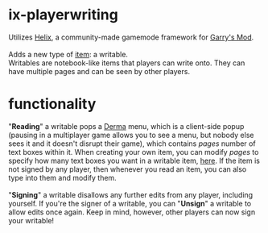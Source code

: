 # ix-playerwriting
Utilizes [Helix](https://gethelix.co/), a community-made gamemode framework for [Garry's Mod](https://store.steampowered.com/app/4000/Garrys_Mod/).
<br>
<br>
Adds a new type of [item](https://docs.gethelix.co/classes/item/): a writable.
<br>
Writables are notebook-like items that players can write onto. They can have multiple pages and can be seen by other players.
# functionality
"**Reading**" a writable pops a [Derma](https://wiki.facepunch.com/gmod/Derma_Basic_Guide) menu, which is a client-side popup (pausing in a multiplayer game allows you to see a menu, but nobody else sees it and it doesn't disrupt their game), which contains *pages* number of text boxes within it.
When creating your own item, you can modify *pages* to specify how many text boxes you want in a writable item, [here](https://github.com/OctraSource/ix-playerwriting/blob/main/playerwriting/items/base/sh_writables.lua).
If the item is not signed by any player, then whenever you read an item, you can also type into them and modify them.
<br>
<br>
"**Signing**" a writable disallows any further edits from any player, including yourself. If you're the signer of a writable, you can "**Unsign**" a writable to allow edits once again. Keep in mind, however, other players can now sign your writable!
